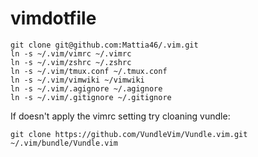 # vimdotfile

```
git clone git@github.com:Mattia46/.vim.git
ln -s ~/.vim/vimrc ~/.vimrc
ln -s ~/.vim/zshrc ~/.zshrc
ln -s ~/.vim/tmux.conf ~/.tmux.conf
ln -s ~/.vim/vimwiki ~/vimwiki
ln -s ~/.vim/.agignore ~/.agignore
ln -s ~/.vim/.gitignore ~/.gitignore

```
If doesn't apply the vimrc setting try cloaning vundle:
```
git clone https://github.com/VundleVim/Vundle.vim.git ~/.vim/bundle/Vundle.vim
```

